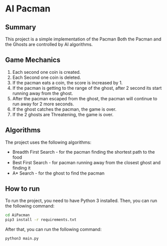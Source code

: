 # AI Pacman

## Summary
This project is a simple implementation of the Pacman 
Both the Pacman and the Ghosts are controlled by AI algorithms.
## Game Mechanics
1. Each second one coin is created.
2. Each Second one coin is deleted.
3. If the pacman eats a coin, the score is increased by 1.
4. If the pacman is getting to the range of the ghost, after 2 second its start running away from the ghost.
5. After the pacman escaped from the ghost, the pacman will continue to run away for 2 more seconds.
6. If the ghost catches the pacman, the game is over.
7. If the 2 ghosts are Threatening, the game is over. 

## Algorithms
The project uses the following algorithms:
- Breadth First Search - for the pacman finding the shortest path to the food
- Best First Search - for pacman running away from the closest ghost and finding it
- A* Search - for the ghost to find the pacman

## How to run
To run the project, you need to have Python 3 installed. Then, you can run the following command:
```bash
cd AiPacman
pip3 install -r requirements.txt
```
After that, you can run the following command:
```bash
python3 main.py
```
